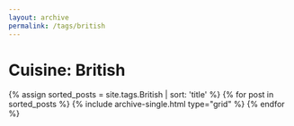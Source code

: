 ```yaml
---
layout: archive
permalink: /tags/british
---
```


# Cuisine: British

<div class="tiles">
{% assign sorted_posts = site.tags.British | sort: 'title' %}
{% for post in sorted_posts %}
  {% include archive-single.html type="grid" %}
{% endfor %}
</div><!-- /.tiles -->
